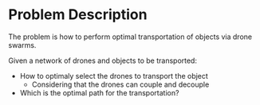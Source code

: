 # Problem Description

The problem is how to perform optimal transportation of objects via drone swarms. 

Given a network of drones and objects to be transported:
- How to optimaly select the drones to transport the object
    - Considering that the drones can couple and decouple
- Which is the optimal path for the transportation?